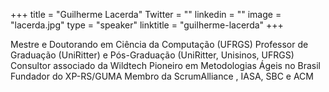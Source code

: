 +++ 
title = "Guilherme Lacerda" 
Twitter = "" 
linkedin = "" 
image = "lacerda.jpg" 
type = "speaker" 
linktitle = "guilherme-lacerda" 
+++ 

Mestre e Doutorando em Ciência da Computação (UFRGS) 
Professor de Graduação (UniRitter) e Pós-Graduação (UniRitter, Unisinos, UFRGS)
Consultor associado da Wildtech
Pioneiro em Metodologias Ágeis no Brasil
Fundador do XP-RS/GUMA
Membro da ScrumAlliance , IASA, SBC e ACM